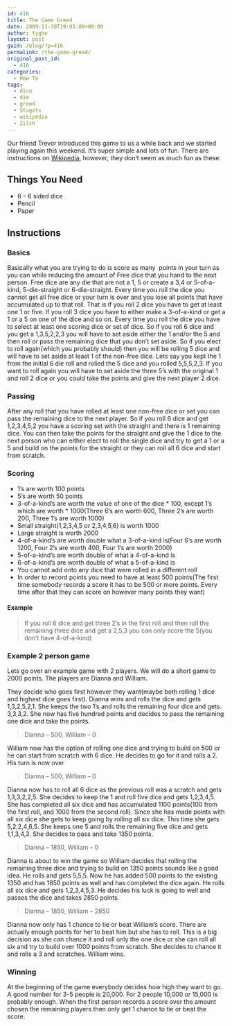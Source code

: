 ```yaml
---
id: 416
title: The Game Greed
date: 2009-11-30T19:03:00+00:00
author: tyghe
layout: post
guid: /blog/?p=416
permalink: /the-game-greed/
original_post_id:
  - 416
categories:
  - How To
tags:
  - dice
  - die
  - greed
  - Stugots
  - wikipedia
  - Zilch
---
```

Our friend Trevor introduced this game to us a while back and we started playing again this weekend. It&#8217;s super simple and lots of fun. There are instructions on [Wikipedia](http://en.wikipedia.org/wiki/Greed_%28dice_game%29 "Greed on Wikipedia"), however, they don&#8217;t seem as much fun as these.

## <!--more-->

## Things You Need

  * 6 &#8211; 6 sided dice
  * Pencil
  * Paper

## Instructions

### Basics

Basically what you are trying to do is score as many  points in your turn as you can while reducing the amount of Free dice that you hand to the next person. Free dice are any die that are not a 1, 5 or create a 3,4 or 5-of-a-kind, 5-die-straight or 6-die-straight. Every time you roll the dice you cannot get all free dice or your turn is over and you lose all points that have accumulated up to that roll. That is if you roll 2 dice you have to get at least one 1 or five. If you roll 3 dice you have to either make a 3-of-a-kind or get a 1 or a 5 on one of the dice and so on. Every time you roll the dice you have to select at least one scoring dice or set of dice. So if you roll 6 dice and you get a 1,3,5,2,2,3 you will have to set aside either the 1 and/or the 5 and then roll or pass the remaining dice that you don&#8217;t set aside. So if you elect to roll again(which you probably should) then you will be rolling 5 dice and will have to set aside at least 1 of the non-free dice. Lets say you kept the 1 from the initial 6 die roll and rolled the 5 dice and you rolled 5,5,5,2,3. If you want to roll again you will have to set aside the three 5&#8217;s with the original 1 and roll 2 dice or you could take the points and give the next player 2 dice.

### Passing

After any roll that you have rolled at least one non-free dice or set you can pass the remaining dice to the next player. So if you roll 6 dice and get 1,2,3,4,5,2 you have a scoring set with the straight and there is 1 remaining dice. You can then take the points for the straight and give the 1 dice to the next person who can either elect to roll the single dice and try to get a 1 or a 5 and build on the points for the straight or they can roll all 6 dice and start from scratch.

### Scoring

  * 1&#8217;s are worth 100 points
  * 5&#8217;s are worth 50 points
  * 3-of-a-kind&#8217;s are worth the value of one of the dice \* 100, except 1&#8217;s which are worth \* 1000(Three 6&#8217;s are worth 600, Three 2&#8217;s are worth 200, Three 1&#8217;s are worth 1000)
  * Small straight(1,2,3,4,5 or 2,3,4,5,6) is worth 1000
  * Large straight is worth 2000
  * 4-of-a-kind&#8217;s are worth double what a 3-of-a-kind is(Four 6&#8217;s are worth 1200, Four 2&#8217;s are worth 400, Four 1&#8217;s are worth 2000)
  * 5-of-a-kind&#8217;s are worth double of what a 4-of-a-kind is
  * 6-of-a-kind&#8217;s are worth double of what a 5-of-a-kind is
  * You cannot add onto any dice that were rolled in a different roll
  * In order to record points you need to have at least 500 points(The first time somebody records a score it has to be 500 or more points. Every time after that they can score on however many points they want)

#### Example

> If you roll 6 dice and get three 2&#8217;s in the first roll and then roll the remaining three dice and get a 2,5,3 you can only score the 5(you don&#8217;t have 4-of-a-kind)

### Example 2 person game

Lets go over an example game with 2 players. We will do a short game to 2000 points. The players are Dianna and William.

They decide who goes first however they want(maybe both rolling 1 dice and highest dice goes first). Dianna wins and rolls the dice and gets 1,3,2,5,2,1. She keeps the two 1&#8217;s and rolls the remaining four dice and gets. 3,3,3,2. She now has five hundred points and decides to pass the remaining one dice and take the points.

> Dianna &#8211; 500, William &#8211; 0

William now has the option of rolling one dice and trying to build on 500 or he can start from scratch with 6 dice. He decides to go for it and rolls a 2. His turn is now over

> Dianna &#8211; 500, William &#8211; 0

Dianna now has to roll all 6 dice as the previous roll was a scratch and gets 1,3,3,2,2,5. She decides to keep the 1 and roll five dice and gets 1,2,3,4,5. She has completed all six dice and has accumulated 1100 points(100 from the first roll, and 1000 from the second roll). Since she has made points with all six dice she gets to keep going by rolling all six dice. This time she gets 5,2,2,4,6,5. She keeps one 5 and rolls the remaining five dice and gets 1,1,3,4,3. She decides to pass and take 1350 points.

> Dianna &#8211; 1850, William &#8211; 0

Dianna is about to win the game so William decides that rolling the remaining three dice and trying to build on 1350 points sounds like a good idea. He rolls and gets 5,5,5. Now he has added 500 points to the existing 1350 and has 1850 points as well and has completed the dice again. He rolls all six dice and gets 1,2,3,4,5,3. He decides his luck is going to well and passes the dice and takes 2850 points.

> Dianna &#8211; 1850, William &#8211; 2850

Dianna now only has 1 chance to tie or beat William&#8217;s score. There are actually enough points for her to beat him but she has to roll. This is a big decision as she can chance it and roll only the one dice or she can roll all six and try to build over 1000 points from scratch. She decides to chance it and rolls a 3 and scratches. William wins.

### Winning

At the beginning of the game everybody decides how high they want to go. A good number for 3-5 people is 20,000. For 2 people 10,000 or 15,000 is probably enough. When the first person records a score over the amount chosen the remaining players then only get 1 chance to tie or beat the score.
